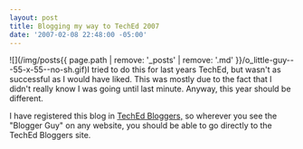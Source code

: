 ```yaml
---
layout: post
title: Blogging my way to TechEd 2007
date: '2007-02-08 22:48:00 -05:00'
---
```


![](/img/posts{{ page.path | remove: '_posts' | remove: '.md' }}/o_little-guy---55-x-55--no-sh.gif)I tried to do this for last years TechEd, but wasn't as successful as I would have liked. This was mostly due to the fact that I didn't really know I was going until last minute. Anyway, this year should be different.

I have registered this blog in [TechEd Bloggers,](http://techedbloggers.net/) so wherever you see the "Blogger Guy" on any website, you should be able to go directly to the TechEd Bloggers site.
